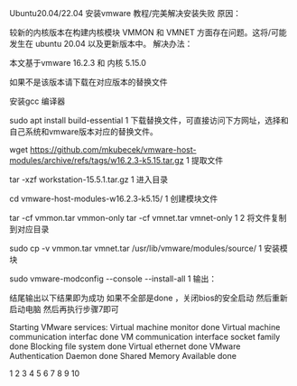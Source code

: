 Ubuntu20.04/22.04 安装vmware 教程/完美解决安装失败
原因：

较新的内核版本在构建内核模块 VMMON 和 VMNET 方面存在问题。这将/可能发生在 ubuntu 20.04 以及更新版本中。
解决办法：

本文基于vmware 16.2.3 和 内核 5.15.0

如果不是该版本请下载在对应版本的替换文件

安装gcc 编译器

sudo apt install build-essential
1
下载替换文件，可直接访问下方网址，选择和自己系统和vmware版本对应的替换文件。

wget https://github.com/mkubecek/vmware-host-modules/archive/refs/tags/w16.2.3-k5.15.tar.gz
1
提取文件

tar -xzf workstation-15.5.1.tar.gz
1
进入目录

cd vmware-host-modules-w16.2.3-k5.15/
1
创建模块文件

tar -cf vmmon.tar vmmon-only
tar -cf vmnet.tar vmnet-only
1
2
将文件复制到对应目录

sudo cp -v vmmon.tar vmnet.tar /usr/lib/vmware/modules/source/
1
安装模块

sudo vmware-modconfig --console --install-all
1
输出：

结尾输出以下结果即为成功
如果不全部是done ，关闭bios的安全启动 然后重新启动电脑 然后再执行步骤7即可


Starting VMware services:
   Virtual machine monitor                                   done
   Virtual machine communication interfac                    done
   VM communication interface socket family                  done
   Blocking file system                                      done
   Virtual ethernet                                          done
   VMware Authentication Daemon                              done
   Shared Memory Available                                   done    

1
2
3
4
5
6
7
8
9
10
